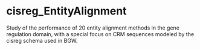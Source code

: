 # cisreg_EntityAlignment
Study of the performance of 20 entity alignment methods in the gene regulation domain, with a special focus on CRM sequences modeled by the cisreg schema used in BGW. 
